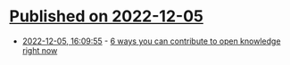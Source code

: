 # [Published on 2022-12-05](index.md)

* [2022-12-05, 16:09:55](https://lobste.rs/s/v1ifs3/6_ways_you_can_contribute_open_knowledge) - [6 ways you can contribute to open knowledge right now](https://garrit.xyz/posts/2022-12-05-contributing-to-open-source-knowledge)
